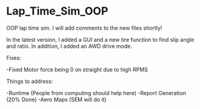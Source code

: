 # Lap_Time_Sim_OOP

OOP lap time sim. I will add comments to the new files shortly!

In the latest version, I added a GUI and a new tire function to find slip angle and ratio. In addition, I added an AWD drive mode.

Fixes:

-Fixed Motor force being 0 on straight due to high RPMS

Things to address:

-Runtime (People from computing should help here)
-Report Generation (20% Done)
-Aero Maps (SEM will do it)
